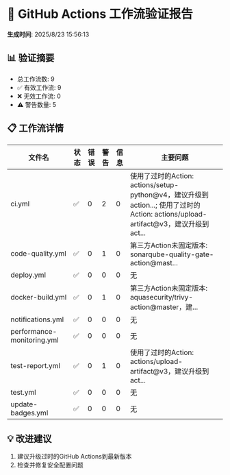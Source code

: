 # 🔧 GitHub Actions 工作流验证报告

**生成时间**: 2025/8/23 15:56:13

## 📊 验证摘要

- 总工作流数: 9
- ✅ 有效工作流: 9
- ❌ 无效工作流: 0
- ⚠️ 警告数量: 5

## 📋 工作流详情

| 文件名 | 状态 | 错误 | 警告 | 信息 | 主要问题 |
|--------|------|------|------|------|----------|
| ci.yml | ✅ | 0 | 2 | 0 | 使用了过时的Action: actions/setup-python@v4，建议升级到 action...; 使用了过时的Action: actions/upload-artifact@v3，建议升级到 act... |
| code-quality.yml | ✅ | 0 | 1 | 0 | 第三方Action未固定版本: sonarqube-quality-gate-action@mast... |
| deploy.yml | ✅ | 0 | 0 | 0 | 无 |
| docker-build.yml | ✅ | 0 | 1 | 0 | 第三方Action未固定版本: aquasecurity/trivy-action@master，建... |
| notifications.yml | ✅ | 0 | 0 | 0 | 无 |
| performance-monitoring.yml | ✅ | 0 | 0 | 0 | 无 |
| test-report.yml | ✅ | 0 | 1 | 0 | 使用了过时的Action: actions/upload-artifact@v3，建议升级到 act... |
| test.yml | ✅ | 0 | 0 | 0 | 无 |
| update-badges.yml | ✅ | 0 | 0 | 0 | 无 |


## 💡 改进建议

1. 建议升级过时的GitHub Actions到最新版本
2. 检查并修复安全配置问题

